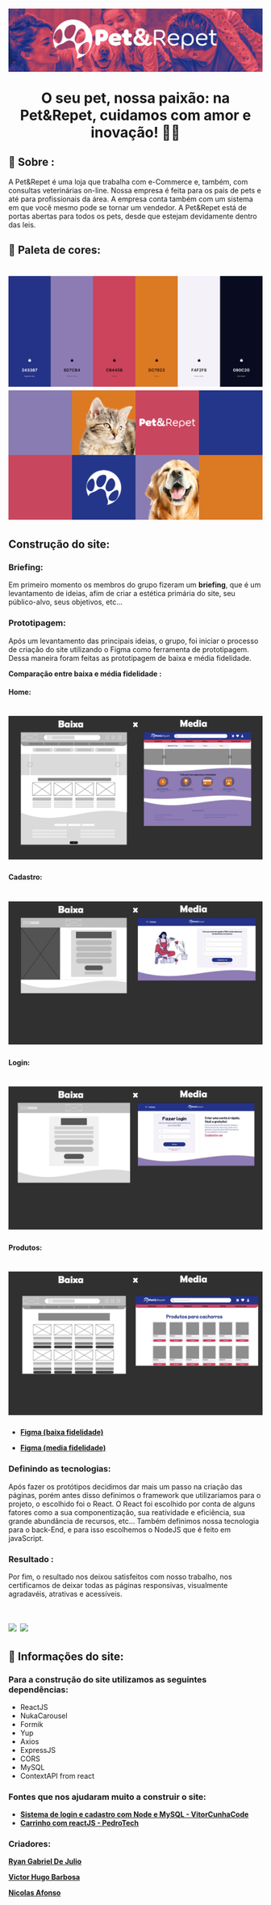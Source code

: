 <h1 align="center">
    <img src="./imageDocumentacao/apresentacao.png">
    <p>O seu pet, nossa paixão: na Pet&Repet, cuidamos com amor e inovação! 🐾🦴</p>
</h1>

## 🧾 Sobre :
A Pet&Repet é uma loja que trabalha com e-Commerce e, também, com consultas veterinárias on-line. Nossa empresa é feita para os pais de pets e até para profissionais da área. A empresa conta também com um sistema em que você mesmo pode se tornar um vendedor. A Pet&Repet está de portas abertas para todos os pets, desde que estejam devidamente dentro das leis.

## 🎨 Paleta de cores:
<h1>
    <img src="./imageDocumentacao/paleta.png">
    </br>
    <img src="./imageDocumentacao/branding1.png">
</h1>

## Construção do site:

### Briefing:
Em primeiro momento os membros do grupo fizeram um **briefing**, que é um levantamento de ideias, afim de criar a estética primária do site, seu público-alvo, seus objetivos, etc...

### Prototipagem:
Após um levantamento das principais ideias, o grupo, foi iniciar o processo de criação do site utilizando o Figma como ferramenta de prototipagem. Dessa maneira foram feitas as prototipagem de baixa e média fidelidade.

**Comparação entre baixa e média fidelidade :**

#### Home:
<h1 align="center">
    <img src="./imageDocumentacao/HomebaixaXMedia.jpg">
</h1>

#### Cadastro:
<h1 align="center">
    <img src="./imageDocumentacao/cadastroBaixaXMedia.jpg">
</h1>

#### Login:
<h1 align="center">
    <img src="./imageDocumentacao/loginBaixaXMedia.jpg">
</h1>

#### Produtos:
<h1 align="center">
    <img src="./imageDocumentacao/produtosBaixaXMedia.jpg">
</h1>



- **[Figma (baixa fidelidade)](https://www.figma.com/file/AIDQ3qp3zuQzFuQNLp8Rce/Untitled?type=design&node-id=0%3A1&mode=design&t=KijMigivXGFy6b1i-1)**

- **[Figma (media fidelidade)](https://www.figma.com/file/9a101RnrORnxLhzz9UTVYY/prototipo-media-fidelidade?type=design&node-id=0%3A1&mode=design&t=gx5TINVGloHioYf7-1)**
  

### Definindo as tecnologias:
Após fazer os protótipos decidimos dar mais um passo na criação das páginas, porém antes disso definimos o framework que utilizariamos para o projeto, o escolhido foi o React. O React foi escolhido por conta de alguns fatores como a sua componentização, sua reatividade e eficiência, sua grande abundância de recursos, etc... Também definimos nossa tecnologia para o back-End, e para isso escolhemos o NodeJS que é feito em javaScript.

### Resultado :
Por fim, o resultado nos deixou satisfeitos com nosso trabalho, nos certificamos de deixar todas as páginas responsivas, visualmente agradavéis, atrativas e acessíveis.

<h1>
    <img src="./imageDocumentacao/teste2.gif">
    <img src="./imageDocumentacao/teste3.gif">
</h1>

## 🦴 Informações do site:

### Para a construção do site utilizamos as seguintes dependências:

- ReactJS
- NukaCarousel
- Formik
- Yup
- Axios
- ExpressJS
- CORS
- MySQL
- ContextAPI from react

### Fontes que nos ajudaram muito a construir o site:

- **[Sistema de login e cadastro com Node e MySQL - VitorCunhaCode](https://www.youtube.com/watch?v=F_mXVI8Dalg&t=2772s&ab_channel=VitorCunhaCode)**
- **[Carrinho com reactJS - PedroTech ](https://www.youtube.com/watch?v=tEMrD9t85v4&t=3694s&ab_channel=PedroTech)**

### Criadores:

 **[Ryan Gabriel De Julio](https://github.com/ryangabriel27)**

 **[Victor Hugo Barbosa](https://github.com/vigiaquinze)**

 **[Nicolas Afonso]()**









